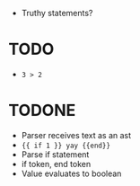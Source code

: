 - Truthy statements?

# TODO
- `3 > 2`

# TODONE
- Parser receives text as an ast
- `{{ if 1 }} yay {{end}}`
- Parse if statement 
- if token, end token
- Value evaluates to boolean
